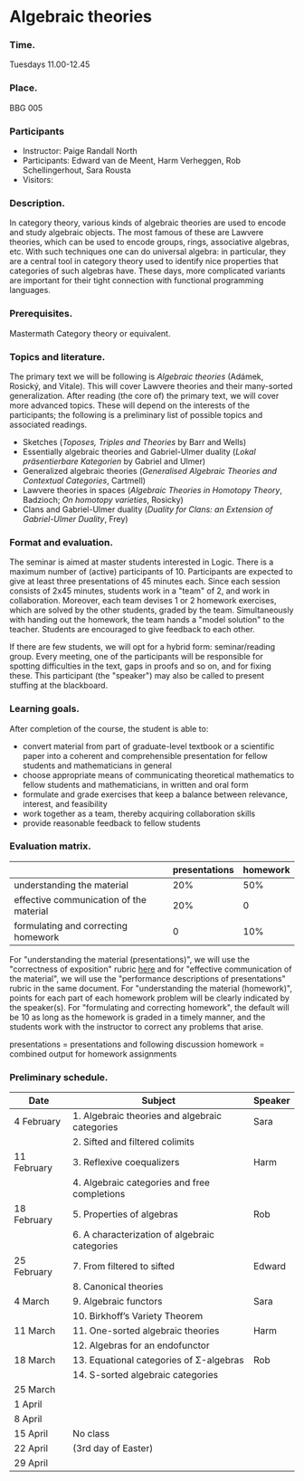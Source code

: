 # Algebraic theories

### Time.
Tuesdays 11.00-12.45

### Place.
BBG 005

### Participants
- Instructor: Paige Randall North
- Participants: Edward van de Meent, Harm Verheggen, Rob Schellingerhout, Sara Rousta
- Visitors: 

### Description.
In category theory, various kinds of algebraic theories are used to encode and study algebraic objects. The most famous of these are Lawvere theories, which can be used to encode groups, rings, associative algebras, etc. With such techniques one can do universal algebra: in particular, they are a central tool in category theory used to identify nice properties that categories of such algebras have. These days, more complicated variants are important for their tight connection with functional programming languages.

### Prerequisites.
Mastermath Category theory or equivalent.

### Topics and literature.
The primary text we will be following is *Algebraic theories* (Adámek, Rosický, and Vitale). This will cover Lawvere theories and their many-sorted generalization. After reading (the core of) the primary text, we will cover more advanced topics. These will depend on the interests of the participants; the following is a preliminary list of possible topics and associated readings.
- Sketches (_Toposes, Triples and Theories_ by Barr and Wells)
- Essentially algebraic theories and Gabriel-Ulmer duality (_Lokal präsentierbare Kategorien_ by Gabriel and Ulmer)
- Generalized algebraic theories (_Generalised Algebraic Theories and Contextual Categories_, Cartmell)
- Lawvere theories in spaces (_Algebraic Theories in Homotopy Theory_, Badzioch; _On homotopy varieties_, Rosicky)
- Clans and Gabriel-Ulmer duality (_Duality for Clans: an Extension of Gabriel-Ulmer Duality_, Frey)

### Format and evaluation.
The seminar is aimed at master students interested in Logic. There is a maximum number of (active) participants of 10. Participants are expected to give at least three presentations of 45 minutes each. Since each session consists of 2x45 minutes, students work in a "team" of 2, and work in collaboration. Moreover, each team devises 1 or 2 homework exercises, which are solved by the other students, graded by the team. Simultaneously with handing out the homework, the team hands a "model solution" to the teacher. Students are encouraged to give feedback to each other.

If there are few students, we will opt for a hybrid form: seminar/reading group. Every meeting, one of the participants will be responsible for spotting difficulties in the text, gaps in proofs and so on, and for fixing these. This participant (the "speaker") may also be called to present stuffing at the blackboard.

### Learning goals.
After completion of the course, the student is able to:
- convert material from part of graduate-level textbook or a scientific paper into a coherent and comprehensible presentation for fellow students and mathematicians in general
- choose appropriate means of communicating theoretical mathematics to fellow students and mathematicians, in written and oral form
- formulate and grade exercises that keep a balance between relevance, interest, and feasibility
- work together as a team, thereby acquiring collaboration skills
- provide reasonable feedback to fellow students

### Evaluation matrix. 

| | presentations	| homework |
|-|---------------|----------|
|understanding the material	| 20%	| 50% |
| effective communication of the material	| 20%	| 0 |
| formulating and correcting homework	| 0	| 10% |

For "understanding the material (presentations)", we will use the "correctness of exposition" rubric [here](https://students.uu.nl/sites/default/files/beta_wiskunde_bachelor_scriptie_evaluatie-3.pdf) and for "effective communication of the material", we will use the "performance descriptions of presentations" rubric in the same document. For "understanding the material (homework)", points for each part of each homework problem will be clearly indicated by the speaker(s). For "formulating and correcting homework", the default will be 10 as long as the homework is graded in a timely manner, and the students work with the instructor to correct any problems that arise.

presentations = presentations and following discussion
homework = combined output for homework assignments

### Preliminary schedule.

| Date | Subject | Speaker |
|------|---------|---------|
| 4 February	| 1. Algebraic theories and algebraic categories	| Sara |
| |	2. Sifted and filtered colimits |	|
| 11 February	| 3. Reflexive coequalizers	| Harm |
| |	4. Algebraic categories and free completions	| |
| 18 February	| 5. Properties of algebras	| Rob |
| |	6. A characterization of algebraic categories	| |
| 25 February	| 7. From filtered to sifted	|Edward |
| |	8. Canonical theories	| |
| 4 March |	9. Algebraic functors	| Sara |
| |	10. Birkhoff’s Variety Theorem	| |
| 11 March	| 11. One-sorted algebraic theories	| Harm |
| | 	12. Algebras for an endofunctor	| |
| 18 March	| 13. Equational categories of Σ-algebras | Rob |	
| |	14. S-sorted algebraic categories	| |
| 25 March | | |
| 1 April | | |
| 8 April | | |
| 15 April | No class| |
| 22 April | (3rd day of Easter)| |
| 29 April| | |



